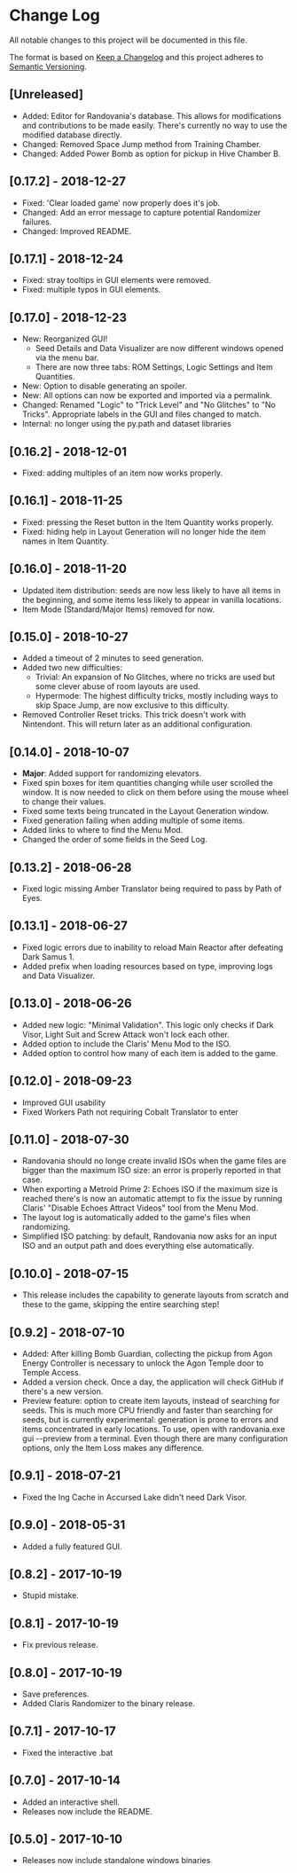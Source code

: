 # Change Log
All notable changes to this project will be documented in this file.

The format is based on [Keep a Changelog](https://keepachangelog.com/en/1.0.0/)
and this project adheres to [Semantic Versioning](https://semver.org/spec/v2.0.0.html).

## [Unreleased]
- Added: Editor for Randovania's database. This allows for modifications and contributions to be made easily.
    There's currently no way to use the modified database directly.
- Changed: Removed Space Jump method from Training Chamber.
- Changed: Added Power Bomb as option for pickup in Hive Chamber B.

## [0.17.2] - 2018-12-27
- Fixed: 'Clear loaded game' now properly does it's job.
- Changed: Add an error message to capture potential Randomizer failures.
- Changed: Improved README.

## [0.17.1] - 2018-12-24
- Fixed: stray tooltips in GUI elements were removed.
- Fixed: multiple typos in GUI elements.

## [0.17.0] - 2018-12-23
- New: Reorganized GUI!
  - Seed Details and Data Visualizer are now different windows opened via the menu bar.
  - There are now three tabs: ROM Settings, Logic Settings and Item Quantities.
- New: Option to disable generating an spoiler.
- New: All options can now be exported and imported via a permalink. 
- Changed: Renamed "Logic" to "Trick Level" and "No Glitches" to "No Tricks". Appropriate labels in the GUI and files
changed to match.
- Internal: no longer using the py.path and dataset libraries

## [0.16.2] - 2018-12-01
- Fixed: adding multiples of an item now works properly.

## [0.16.1] - 2018-11-25
- Fixed: pressing the Reset button in the Item Quantity works properly.
- Fixed: hiding help in Layout Generation will no longer hide the item names in Item Quantity.

## [0.16.0] - 2018-11-20
- Updated item distribution: seeds are now less likely to have all items in the beginning, and some items less likely to appear in vanilla locations.
- Item Mode (Standard/Major Items) removed for now.

## [0.15.0] - 2018-10-27
- Added a timeout of 2 minutes to seed generation.
- Added two new difficulties:
  - Trivial: An expansion of No Glitches, where no tricks are used but some clever abuse of room layouts are used.
  - Hypermode: The highest difficulty tricks, mostly including ways to skip Space Jump, are now exclusive to this difficulty.
- Removed Controller Reset tricks. This trick doesn't work with Nintendont. This will return later as an additional configuration.

## [0.14.0] - 2018-10-07
- **Major**: Added support for randomizing elevators. 
- Fixed spin boxes for item quantities changing while user scrolled the window.
It is now needed to click on them before using the mouse wheel to change their values.
- Fixed some texts being truncated in the Layout Generation window.
- Fixed generation failing when adding multiple of some items.
- Added links to where to find the Menu Mod.
- Changed the order of some fields in the Seed Log.  

## [0.13.2] - 2018-06-28
- Fixed logic missing Amber Translator being required to pass by Path of Eyes.

## [0.13.1] - 2018-06-27
- Fixed logic errors due to inability to reload Main Reactor after defeating Dark Samus 1.
- Added prefix when loading resources based on type, improving logs and Data Visualizer.

## [0.13.0] - 2018-06-26
- Added new logic: "Minimal Validation". This logic only checks if Dark Visor, Light Suit and Screw Attack won't lock each other.
- Added option to include the Claris' Menu Mod to the ISO.
- Added option to control how many of each item is added to the game.

## [0.12.0] - 2018-09-23
- Improved GUI usability
- Fixed Workers Path not requiring Cobalt Translator to enter

## [0.11.0] - 2018-07-30
- Randovania should no longe create invalid ISOs when the game files are bigger than the maximum ISO size: an error is properly reported in that case.
- When exporting a Metroid Prime 2: Echoes ISO if the maximum size is reached there's is now an automatic attempt to fix the issue by running Claris' "Disable Echoes Attract Videos" tool from the Menu Mod.
- The layout log is automatically added to the game's files when randomizing.
- Simplified ISO patching: by default, Randovania now asks for an input ISO and an output path and does everything else automatically.

## [0.10.0] - 2018-07-15
- This release includes the capability to generate layouts from scratch and these to the game, skipping the entire searching step!

## [0.9.2] - 2018-07-10
- Added: After killing Bomb Guardian, collecting the pickup from Agon Energy Controller is necessary to unlock the Agon Temple door to Temple Access.
- Added a version check. Once a day, the application will check GitHub if there's a new version.
- Preview feature: option to create item layouts, instead of searching for seeds. This is much more CPU friendly and faster than searching for seeds, but is currently experimental: generation is prone to errors and items concentrated in early locations. To use, open with randovania.exe gui --preview from a terminal. Even though there are many configuration options, only the Item Loss makes any difference.


## [0.9.1] - 2018-07-21
- Fixed the Ing Cache in Accursed Lake didn't need Dark Visor.

## [0.9.0] - 2018-05-31
- Added a fully featured GUI.

## [0.8.2] - 2017-10-19
- Stupid mistake.

## [0.8.1] - 2017-10-19
- Fix previous release.

## [0.8.0] - 2017-10-19
- Save preferences.
- Added Claris Randomizer to the binary release.

## [0.7.1] - 2017-10-17
- Fixed the interactive .bat

## [0.7.0] - 2017-10-14
- Added an interactive shell.
- Releases now include the README.

## [0.5.0] - 2017-10-10
- Releases now include standalone windows binaries
